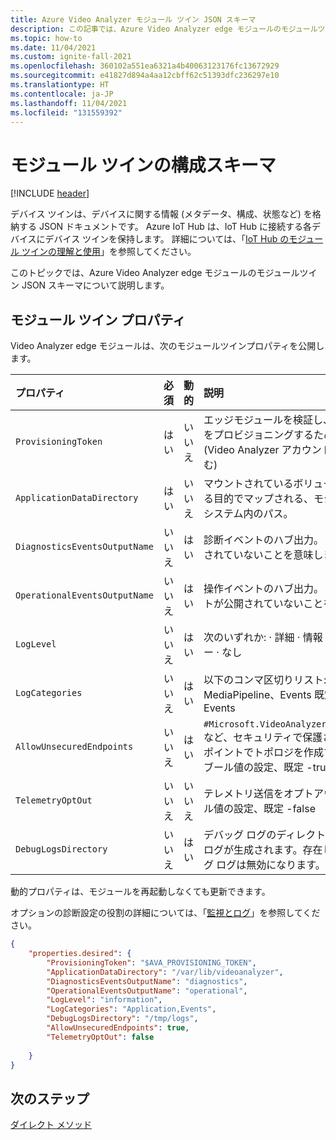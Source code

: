 ```yaml
---
title: Azure Video Analyzer モジュール ツイン JSON スキーマ
description: この記事では、Azure Video Analyzer edge モジュールのモジュールツイン JSON スキーマの概要について説明します。
ms.topic: how-to
ms.date: 11/04/2021
ms.custom: ignite-fall-2021
ms.openlocfilehash: 360102a551ea6321a4b40063123176fc13672929
ms.sourcegitcommit: e41827d894a4aa12cbff62c51393dfc236297e10
ms.translationtype: HT
ms.contentlocale: ja-JP
ms.lasthandoff: 11/04/2021
ms.locfileid: "131559392"
---
```

# <a name="module-twin-configuration-schema"></a>モジュール ツインの構成スキーマ

[!INCLUDE [header](includes/edge-env.md)]

デバイス ツインは、デバイスに関する情報 (メタデータ、構成、状態など) を格納する JSON ドキュメントです。 Azure IoT Hub は、IoT Hub に接続する各デバイスにデバイス ツインを保持します。 詳細については、「[IoT Hub のモジュール ツインの理解と使用](../../../iot-hub/iot-hub-devguide-module-twins.md)」を参照してください。

このトピックでは、Azure Video Analyzer edge モジュールのモジュールツイン JSON スキーマについて説明します。

## <a name="module-twin-properties"></a>モジュール ツイン プロパティ

Video Analyzer edge モジュールは、次のモジュールツインプロパティを公開します。

| プロパティ                    | 必須 | 動的 | 説明                                                  |
| :-------------------------- | :------- | :------ | :----------------------------------------------------------- |
| `ProvisioningToken`          | はい      | いいえ      | エッジモジュールを検証し、クラウドサービスをプロビジョニングするための認証トークン (Video Analyzer アカウントへのアクセスを含む) |
| `ApplicationDataDirectory`    | はい      | いいえ      | マウントされているボリュームに構成を保存する目的でマップされる、モジュールのファイル システム内のパス。       |
| `DiagnosticsEventsOutputName` | いいえ       | はい     | 診断イベントのハブ出力。 (空白は診断が公開されていないことを意味します) |
| `OperationalEventsOutputName` | いいえ       | はい     | 操作イベントのハブ出力。 (空白は操作イベントが公開されていないことを意味します) |
| `LogLevel`                    | いいえ       | はい     | 次のいずれか: · 詳細 · 情報 (既定) · 警告 · エラー · なし |
| `LogCategories`               | いいえ       | はい     | 以下のコンマ区切りリスト: Application、MediaPipeline、Events 既定: Application、Events |
| `AllowUnsecuredEndpoints`     | いいえ       | はい     | `#Microsoft.VideoAnalyzer.UnsecuredEndpoint` など、セキュリティで保護されていないエンドポイントでトポロジを作成することを許可するブール値の設定、既定 -true        |
| `TelemetryOptOut`             | いいえ       | いいえ     | テレメトリ送信をオプトアウトするためのブール値の設定、既定 -false       |
| `DebugLogsDirectory`          | いいえ       | はい     | デバッグ ログのディレクトリ。 存在する場合、ログが生成されます。存在しない場合、デバッグ ログは無効になります。       |

動的プロパティは、モジュールを再起動しなくても更新できます。 

オプションの診断設定の役割の詳細については、「[監視とログ](monitor-log-edge.md)」を参照してください。

```json
{
    "properties.desired": {
        "ProvisioningToken": "$AVA_PROVISIONING_TOKEN",
        "ApplicationDataDirectory": "/var/lib/videoanalyzer",
        "DiagnosticsEventsOutputName": "diagnostics",
        "OperationalEventsOutputName": "operational",
        "LogLevel": "information",
        "LogCategories": "Application,Events",
        "DebugLogsDirectory": "/tmp/logs",
        "AllowUnsecuredEndpoints": true,
        "TelemetryOptOut": false    
     
    }
}
```

## <a name="next-steps"></a>次のステップ

[ダイレクト メソッド](direct-methods.md)
